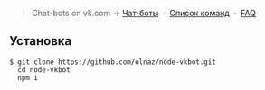 
> Chat-bots on vk.com →
> [Чат-боты](https://vk.com/botsforchats) &nbsp;&middot;&nbsp;
> [Список команд](https://vk.com/page-110327182_51316051) &nbsp;&middot;&nbsp;
> [FAQ](https://vk.com/page-110327182_51827803)


## Установка
    $ git clone https://github.com/olnaz/node-vkbot.git
      cd node-vkbot
      npm i
